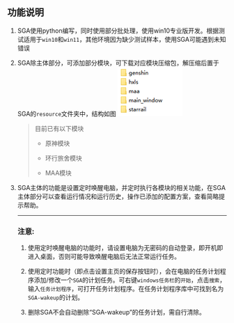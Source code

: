 ## 功能说明

1. SGA使用python编写，同时使用部分批处理，使用win10专业版开发。根据测试适用于`win10`和`win11`，其他环境因为缺少测试样本，使用SGA可能遇到未知错误

2. SGA除主体部分，可添加部分模块，可下载对应模块压缩包，解压缩后置于SGA的`resource`文件夹中，结构如图
   ![image003](./image/image003.png)
   
   > 目前已有以下模块
   > 
   > * 原神模块
   > 
   > * 环行旅舍模块
   > 
   > * MAA模块

4. SGA主体的功能是设置定时唤醒电脑，并定时执行各模块的相关功能，在SGA主体部分可以查看运行情况和运行历史，操作已添加的配置方案，查看简略提示帮助。
   
   ---
   
   ### 注意:
   
   1. 使用定时唤醒电脑的功能时，请设置电脑为无密码的自动登录，即开机即进入桌面，否则可能导致唤醒电脑后无法正常运行任务。
   
   2. 使用定时功能时（即点击设置主页的保存按钮时），会在电脑的任务计划程序添加/修改一个`SGA`的计划任务。可右键`windows任务栏`的`开始`，点击`搜索`，输入`任务计划程序`，可打开任务计划程序。在任务计划程序库中可找到名为`SGA-wakeup`的计划。
   
   3. 删除SGA不会自动删除“SGA-wakeup”的任务计划，需自行清除。
